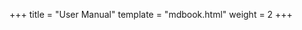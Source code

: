 +++
title = "User Manual"
template = "mdbook.html"
weight = 2
+++
<!-- This is just used for metadata, no content here will be rendered -->
